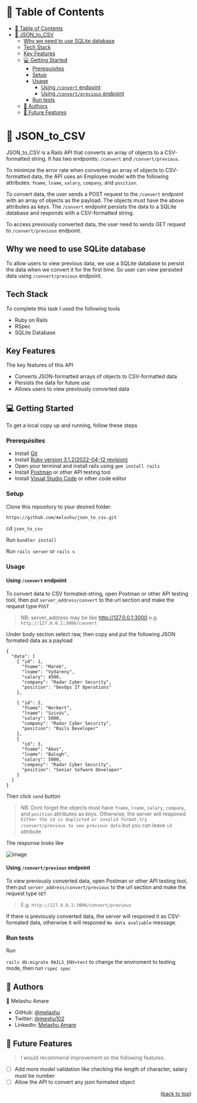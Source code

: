 
<a name="readme-top"></a>


# 📗 Table of Contents

- [📗 Table of Contents](#-table-of-contents)
- [📖 JSON\_to\_CSV ](#-json_to_csv-)
  - [Why we need to use SQLite database](#why-we-need-to-use-sqlite-database)
  - [Tech Stack ](#tech-stack-)
  - [Key Features ](#key-features-)
  - [💻 Getting Started ](#-getting-started-)
    - [Prerequisites](#prerequisites)
    - [Setup](#setup)
    - [Usage](#usage)
      - [Using `/convert` endpoint](#using-convert-endpoint)
      - [Using `/convert/previous` endpoint](#using-convertprevious-endpoint)
    - [Run tests](#run-tests)
  - [👥 Authors ](#-authors-)
  - [🔭 Future Features ](#-future-features-)

# 📖 JSON_to_CSV <a name="about-project"></a>

JSON_to_CSV is a Rails API that converts an array of objects to a CSV-formatted string. It has two endpoints: `/convert` and `/convert/previous`.

To minimize the error rate when converting an array of objects to CSV-formatted data, the API uses an Employee model with the following attributes: `fname`, `lname`, `salary`, `company`, and `position`.

To convert data, the user sends a POST request to the `/convert` endpoint with an array of objects as the payload. The objects must have the above attributes as keys. The `/convert` endpoint persists the data to a SQLite database and responds with a CSV-formatted string.

To access previously converted data, the user need to sends GET request to `/convert/previous` endpoint.

## Why we need to use SQLite database
To allow users to view previous data, we use a SQLite database to persist the data when we convert it for the first time. So user can view persisted data using `/convert/previous` endpoint.
 
## Tech Stack <a name="tech-stack"></a>

To complete this task I used the following tools 
  - Ruby on Rails
  - RSpec
  - SQLite Database
    
## Key Features <a name="key-features"></a>
The key features of this API

- Converts JSON-formatted arrays of objects to CSV-formatted data
- Persists the data for future use
- Allows users to view previously converted data
## 💻 Getting Started <a name="getting-started"></a>

To get a local copy up and running, follow these steps

### Prerequisites

- Install [Git](https://git-scm.com/book/en/v2/Getting-Started-Installing-Git)
- Install [Ruby version 3.1.2(2022-04-12 revision)](https://rubyinstaller.org/)
- Open your terminal and install rails using `gem install rails`
- Install [Postman](https://www.postman.com/downloads/) or other API testing tool
- Install [Visual Studio Code](https://code.visualstudio.com/download) or other code editor

### Setup

Clone this repository to your desired folder:

`https://github.com/melashu/json_to_csv.git`

cd `json_to_csv`

Run `bundler install`

Run `rails server` or `rails s`

### Usage

#### Using `/convert` endpoint 

To convert data to CSV formated-string, open Postman or other API testing tool, then put `server_address/convert` to the url section and make the request type `POST`

> NB: server_address may be like http://127.0.0.1:3000 e.g. `http://127.0.0.1:3000/convert`

Under body section select raw, then copy and put the following JSON formated data as a payload 

````
{
  "data": [
    { "id": 1,
      "fname": "Marek",
      "lname": "Vydareny",
      "salary": 4500,
      "company": "Radar Cyber Security",
      "position": "DevOps IT Operations"
    },
    
    { "id": 2,
      "fname": "Norbert",
      "lname": "Szivós",
      "salary": 5000,
      "company": "Radar Cyber Security",
      "position": "Rails Developer"
    },
    {
      "id": 3,
      "fname": "Ákos",
      "lname": "Balogh",
      "salary": 5000,
      "company": "Radar Cyber Security",
      "position": "Senior Sofware Developer"
    }
  ]
}

````
Then click `send` button 

> NB: Dont forget the objects must have `fname`, `lname`, `salary`, `company`, and `position` attributes as keys. Otherwise, the server will responed `Either the id is duplicted or invalid format,try /convert/previous to see previous data` but you can leave `id` attribute

The response looks like 

![image](https://user-images.githubusercontent.com/30173722/236670626-56fe50e3-9f8e-4987-a29b-4fa0f852d48c.png)

#### Using `/convert/previous` endpoint

To view previously converted data, open Postman or other API testing tool, then put `server_address/convert/previous` to the url section and make the request type `GET`

> E.g. `http://127.0.0.1:3000/convert/previous`

If there is previously converted data, the server will responed it as CSV-formated data, otherwise it will responed `No data avaliable` message.

### Run tests

Run 

`rails db:migrate RAILS_ENV=test` 
 to change the enviroment to testing mode, then run `rspec spec `

## 👥 Authors <a name="authors"></a>

 👤 Melashu Amare

- GitHub: [@melashu](https://github.com/melashu)
- Twitter: [@meshu102](https://twitter.com/meshu102)
- LinkedIn: [Melashu Amare](https://www.linkedin.com/in/melashu-amare/)

## 🔭 Future Features <a name="future-features"></a>

> I would recommend improvement on the following features.

- [ ] Add more model validation like checking the length of character, salary must be number
- [ ] Allow the API to convert any json formated object
  
<p align="right">(<a href="#readme-top">back to top</a>)</p>

